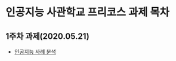 # 인공지능 사관학교 프리코스 과제 목차

## 1주차 과제(2020.05.21)
- [인공지능 사례 분석](https://github.com/Chani17/Basic-AI/blob/master/1%EC%A3%BC%EC%B0%A8_%EC%9D%B8%EA%B3%B5%EC%A7%80%EB%8A%A5_%EC%82%AC%EB%A1%80_%EB%B6%84%EC%84%9D.ipynb)
